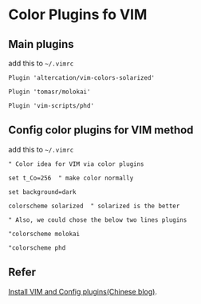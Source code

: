 # Color Plugins fo VIM

## Main plugins

add this to `~/.vimrc`

    Plugin 'altercation/vim-colors-solarized'

    Plugin 'tomasr/molokai'

    Plugin 'vim-scripts/phd'

## Config color plugins for VIM method

add this to `~/.vimrc`

    " Color idea for VIM via color plugins

    set t_Co=256  " make color normally

    set background=dark

    colorscheme solarized  " solarized is the better 

    " Also, we could chose the below two lines plugins

    "colorscheme molokai

    "colorscheme phd

## Refer

[Install VIM and Config plugins(Chinese blog)](https://shengfazhu.github.io/2019/08/03/vim/).
